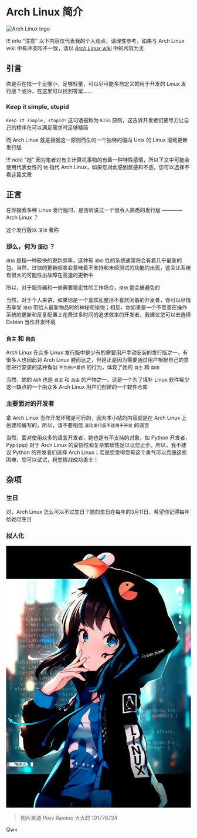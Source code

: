 # Arch Linux 简介

![Arch Linux logo](https://archlinux.org/static/logos/archlinux-logo-dark-scalable.518881f04ca9.svg)

!!! info "注意"
    以下内容仅代表我的个人观点，请理性参考，如果与 Arch Linux wiki 中有冲突和不一致，请以 [*Arch Linux wiki*](https://wiki.archlinux.org/) 中的内容为主

## 引言

你是否在找一个足够小，足够轻量，可以尽可能多自定义的用于开发的 Linux 发行版？或许，在这里可以找到答案......

### Keep it simple, stupid

`Keep it simple, stupid!` 这句话被称为 `KISS` 原则，这告诉开发者们要尽力让自己的程序在可以满足需求时足够精简

而 Arch Linux 就是根据这一原则而生的一个独特的偏向 Unix 的 Linux 滚动更新发行版

!!! note "她"
    因为笔者对有关计算机事物的有着一种特殊感情，所以下文中可能会使用代表女性的 `她` 指代 Arch Linux，如果您对此感到反感和不适，您可以选择不看这篇文章

## 正言

在你探索多种 Linux 发行版时，是否听说过一个很令人熟悉的发行版 ———— Arch Linux ？

这个发行版以 `滚动` 著称

### 那么，何为 `滚动` ？

`滚动` 是指一种较快的更新频率，这种有 `滚动` 性的系统通常将会有着几乎最新的包。当然，过快的更新频率会意味着不支持和未经测试的功能的出现，这会让系统有很大的可能性出故障在高速的更新中

所以，对于服务器和一些需要稳定性的工作场合，`滚动` 是会被避免的

当然，对于个人来讲，如果你是一个喜欢乱整活不喜欢闲着的开发者，你可以尽情去享受 `滚动` 带给人最新物品时的神秘和愉悦；相反，你如果是一个不愿意在操作系统的更新和反复配置上花费过多时间的追求效率的开发者，我建议您可以去选择 Debian 当作开发环境

### `自主` 和 `自由`

Arch Linux 在众多 Linux 发行版中是少有的需要用户手动安装的发行版之一，有很多人也因此对 Arch Linux 避而远之，但是正是因为需要通过用户根据自己的意愿进行安装的这种看似 `不为用户着想` 的行为，体现了她的 `自主` 和 `自由`

当然，她的 `AUR` 也是 `自主` 和 `自由` 的产物之一，这是一个为了填补 Linux 软件稀少这一缺点的一个由众多 Arch Linux 用户们创建的一个软件仓库

### 主要面对的开发者

拿 Arch Linux 当作开发环境是可行的，因为本小站的内容就是在 Arch Linux 上创建和编写的，所以，请不要相信 `滚动发行版不适用于开发` 的谎言

当然，面对使用众多的语言开发者，她也是有不支持的对象，如 Python 开发者，Pypi(pip) 对于 Arch Linux 的妥协性和复杂繁琐性足以让您止步。所以，我不建议 Python 的开发者们选择 Arch Linux；若是您觉得您有这个勇气可以克服这些困难，您可以试试，祝您挑战成功勇士！

## 杂项

### 生日

对，Arch Linux 怎么可以不过生日？她的生日在每年的3月11日，希望你记得每年给她过生日

### 拟人化

![Arch Linux 酱](../../assets/archlinux_look.webp)

> 图片来源 Pixiv Ravimo 大大的 101776734

Qw<
